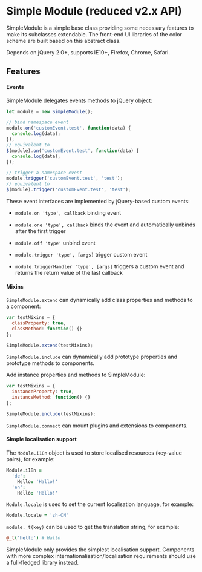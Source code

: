 # Simple Module (reduced v2.x API)

SimpleModule is a simple base class providing some necessary features to make its subclasses extendable. The front-end UI libraries of the color scheme are built based on this abstract class.

Depends on jQuery 2.0+, supports IE10+, Firefox, Chrome, Safari.

## Features

#### Events

SimpleModule delegates events methods to jQuery object:

```js
let module = new SimpleModule();

// bind namespace event
module.on('customEvent.test', function(data) {
  console.log(data);
});
// equivalent to
$(module).on('customEvent.test', function(data) {
  console.log(data);
});

// trigger a namespace event
module.trigger('customEvent.test', 'test');
// equivalent to
$(module).trigger('customEvent.test', 'test');
```

These event interfaces are implemented by jQuery-based custom events:

* `module.on 'type', callback` binding event

* `module.one 'type', callback` binds the event and automatically unbinds after the first trigger

* `module.off 'type'` unbind event

* `module.trigger 'type', [args]` trigger custom event

* `module.triggerHandler 'type', [args]` triggers a custom event and returns the return value of the last callback

#### Mixins

`SimpleModule.extend` can dynamically add class properties and methods to a component:

```js
var testMixins = {
  classProperty: true,
  classMethod: function() {}
};

SimpleModule.extend(testMixins);
```

`SimpleModule.include` can dynamically add prototype properties and prototype methods to components.

Add instance properties and methods to SimpleModule:

```js
var testMixins = {
  instanceProperty: true,
  instanceMethod: function() {}
};

SimpleModule.include(testMixins);
```

`SimpleModule.connect` can mount plugins and extensions to components.

#### Simple localisation support

The `Module.i18n` object is used to store localised resources (key-value pairs), for example:

```coffee
Module.i18n =
  'de':
    Hello: 'Hallo!'
  'en':
    Hello: 'Hello!'
```

`Module.locale` is used to set the current localisation language, for example:

```coffee
Module.locale = 'zh-CN'
```

`module._t(key)` can be used to get the translation string, for example:

```coffee
@_t('hello') # Hallo
```

SimpleModule only provides the simplest localisation support. Components with more complex internationalisation/localisation requirements should use a full-fledged library instead.
